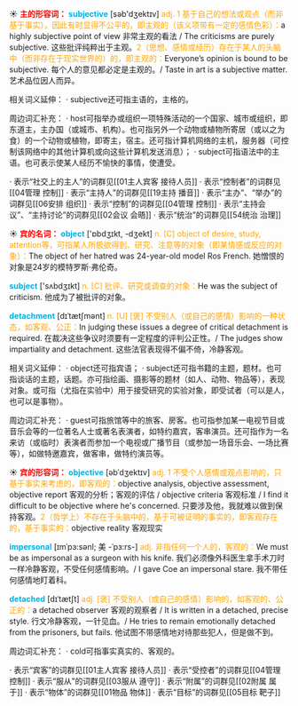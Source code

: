 ☀ <font color="red">**主的形容词：**</font>
<font color="sky blue">**subjective**</font> [səb'dӡektɪv] 
<font color="orange">adj. 1 基于自己的想法或观点（而非基于事实），因此有时显得不公平的，即主观的（该义项带有一定的感情色彩）：</font>a highly subjective point of view 非常主观的看法 / The criticisms are purely subjective. 这些批评纯粹出于主观。<font color="orange">2（思想、感情或经历）存在于某人的头脑中（而非存在于现实世界的）的，即主观的：</font>Everyone’s opinion is bound to be subjective. 每个人的意见都必定是主观的。/ Taste in art is a subjective matter. 艺术品位因人而异。

相关词义延伸：
· subjective还可指主语的，主格的。

周边词汇补充：
· host可指举办或组织一项特殊活动的一个国家、城市或组织，即东道主，主办国（或城市、机构）。也可指另外一个动物或植物所寄居（或以之为食）的一个动物或植物，即寄主，宿主。还可指计算机网络的主机，服务器（可控制该网络中的其他计算机或向这些计算机发送消息）；
· subject可指语法中的主语。也可表示使某人经历不愉快的事情，使遭受。

· 表示“社交上的主人”的词群见[[01主人宾客 接待人员]]
· 表示“控制者”的词群见[[04管理 控制]]
· 表示“主持人”的词群见[[19主持 播音]]
· 表示“主办”、“举办”的词群见[[06安排 组织]]
· 表示“控制”的词群见[[04管理 控制]]
· 表示“主持会议”、“主持讨论”的词群见[[02会议 会晤]]
· 表示“统治”的词群见[[54统治 治理]]

☀ <font color="red">**宾的名词：**</font>
<font color="sky blue">**object**</font> ['ɒbdʒɪkt, -dʒekt] 
<font color="orange">n. [C] object of desire, study, attention等，可指某人所极欲得到、研究、注意等的对象（即某情感或反应的对象）：</font>The object of her hatred was 24-year-old model Ros French. 她憎恨的对象是24岁的模特罗斯·弗伦奇。

<font color="sky blue">**subject**</font> ['sʌbdӡɪkt] 
<font color="orange">n. [C] 批评、研究或调查的对象：</font>He was the subject of criticism. 他成为了被批评的对象。
           
<font color="sky blue">**detachment**</font> [dɪˈtætʃmənt]
<font color="orange">n. [U] [褒] 不受别人（或自己的感情）影响的一种状态，如客观、公正：</font>In judging these issues a degree of critical detachment is required. 在裁决这些争议时须要有一定程度的评判公正性。/ The judges show impartiality and detachment. 这些法官表现得不偏不倚，冷静客观。
 
相关词义延伸：
· object还可指宾语；
· subject还可指书籍的主题，题材。也可指谈话的主题，话题。亦可指绘画、摄影等的题材（如人、动物、物品等），表现对象。或可指（尤指在实验中）用于接受研究的实验对象，即受试者（可以是人，也可以是事物）。

周边词汇补充：
· guest可指旅馆等中的旅客、房客。也可指参加某一电视节目或音乐会等的一位著名人士或著名表演者，如特约嘉宾，客串演员。还可指作为一名来访（或临时）表演者而参加一个电视或广播节目（或参加一场音乐会、一场比赛等），如做特邀嘉宾，做客串，做特约演员等。

☀ <font color="red">**宾的形容词：**</font>
<font color="sky blue">**objective**</font> [əbˈdʒektɪv]
<font color="orange">adj. 1 不受个人感情或观点影响的，只基于事实来考虑的，即客观的：</font>objective analysis, objective assessment, objective report 客观的分析；客观的评估 / objective criteria 客观标准 / I find it difficult to be objective where he's concerned. 只要涉及他，我就难以做到保持客观。<font color="orange">2（哲学上）不存在于头脑中的，基于可被证明的事实的，即客观存在的，基于事实的：</font>objective reality 客观现实
           
<font color="sky blue">**impersonal**</font> [ɪmˈpɜ:sənl; 美 -ˈpɜ:rs-]
<font color="orange">adj. 非指任何一个人的，客观的：</font>We must be as impersonal as a surgeon with his knife. 我们必须像外科医生拿手术刀时一样冷静客观，不受任何感情影响。/ I gave Coe an impersonal stare. 我不带任何感情地盯着科。
           
<font color="sky blue">**detached**</font> [dɪˈtætʃt]
<font color="orange">adj. [褒] 不受别人（或自己的感情）影响的，如客观的、公正的：</font>a detached observer 客观的观察者 / It is written in a detached, precise style. 行文冷静客观，一针见血。/ He tries to remain emotionally detached from the prisoners, but fails. 他试图不带感情地对待那些犯人，但是做不到。
 
周边词汇补充：
· cold可指事实真实的、客观的。

· 表示“宾客”的词群见[[01主人宾客 接待人员]]
· 表示“受控者”的词群见[[04管理 控制]]
· 表示“服从”的词群见[[03服从 遵守]]
· 表示“附属”的词群见[[02附属 属于]]
· 表示“物体”的词群见[[01物品 物体]]
· 表示“目标”的词群见[[05目标 靶子]]
